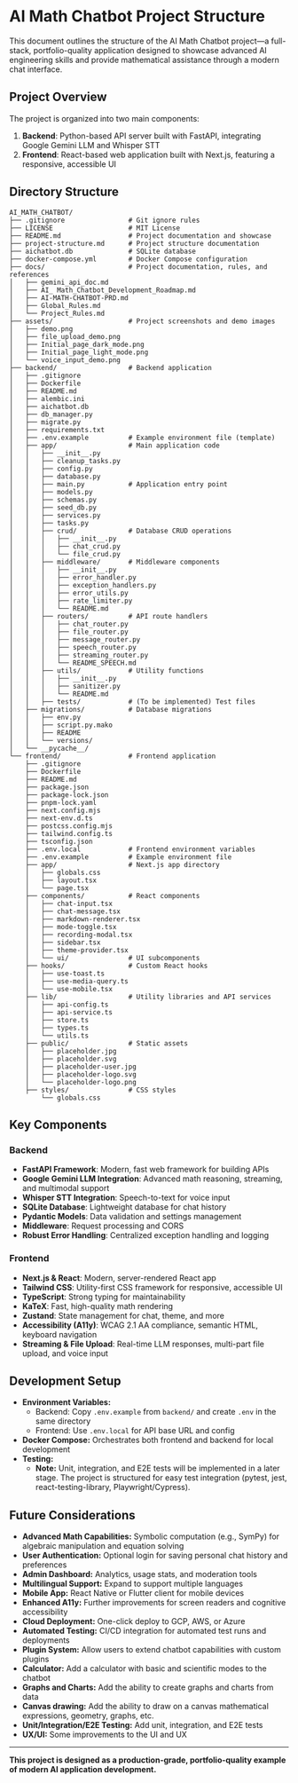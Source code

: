 # AI Math Chatbot Project Structure

This document outlines the structure of the AI Math Chatbot project—a full-stack, portfolio-quality application designed to showcase advanced AI engineering skills and provide mathematical assistance through a modern chat interface.

## Project Overview

The project is organized into two main components:
1. **Backend**: Python-based API server built with FastAPI, integrating Google Gemini LLM and Whisper STT
2. **Frontend**: React-based web application built with Next.js, featuring a responsive, accessible UI

## Directory Structure

```
AI_MATH_CHATBOT/
├── .gitignore                # Git ignore rules
├── LICENSE                   # MIT License
├── README.md                 # Project documentation and showcase
├── project-structure.md      # Project structure documentation
├── aichatbot.db              # SQLite database
├── docker-compose.yml        # Docker Compose configuration
├── docs/                     # Project documentation, rules, and references
│   ├── gemini_api_doc.md
│   ├── AI_ Math_Chatbot_Development_Roadmap.md
│   ├── AI-MATH-CHATBOT-PRD.md
│   ├── Global_Rules.md
│   └── Project_Rules.md
├── assets/                   # Project screenshots and demo images
│   ├── demo.png
│   ├── file_upload_demo.png
│   ├── Initial_page_dark_mode.png
│   ├── Initial_page_light_mode.png
│   └── voice_input_demo.png
├── backend/                  # Backend application
│   ├── .gitignore
│   ├── Dockerfile
│   ├── README.md
│   ├── alembic.ini
│   ├── aichatbot.db
│   ├── db_manager.py
│   ├── migrate.py
│   ├── requirements.txt
│   ├── .env.example          # Example environment file (template)
│   ├── app/                  # Main application code
│   │   ├── __init__.py
│   │   ├── cleanup_tasks.py
│   │   ├── config.py
│   │   ├── database.py
│   │   ├── main.py           # Application entry point
│   │   ├── models.py
│   │   ├── schemas.py
│   │   ├── seed_db.py
│   │   ├── services.py
│   │   ├── tasks.py
│   │   ├── crud/             # Database CRUD operations
│   │   │   ├── __init__.py
│   │   │   ├── chat_crud.py
│   │   │   └── file_crud.py
│   │   ├── middleware/       # Middleware components
│   │   │   ├── __init__.py
│   │   │   ├── error_handler.py
│   │   │   ├── exception_handlers.py
│   │   │   ├── error_utils.py
│   │   │   ├── rate_limiter.py
│   │   │   └── README.md
│   │   ├── routers/          # API route handlers
│   │   │   ├── chat_router.py
│   │   │   ├── file_router.py
│   │   │   ├── message_router.py
│   │   │   ├── speech_router.py
│   │   │   ├── streaming_router.py
│   │   │   └── README_SPEECH.md
│   │   ├── utils/            # Utility functions
│   │   │   ├── __init__.py
│   │   │   ├── sanitizer.py
│   │   │   └── README.md
│   │   ├── tests/            # (To be implemented) Test files
│   ├── migrations/           # Database migrations
│   │   ├── env.py
│   │   ├── script.py.mako
│   │   ├── README
│   │   └── versions/
│   └── __pycache__/
└── frontend/                 # Frontend application
    ├── .gitignore
    ├── Dockerfile
    ├── README.md
    ├── package.json
    ├── package-lock.json
    ├── pnpm-lock.yaml
    ├── next.config.mjs
    ├── next-env.d.ts
    ├── postcss.config.mjs
    ├── tailwind.config.ts
    ├── tsconfig.json
    ├── .env.local            # Frontend environment variables
    ├── .env.example          # Example environment file
    ├── app/                  # Next.js app directory
    │   ├── globals.css
    │   ├── layout.tsx
    │   └── page.tsx
    ├── components/           # React components
    │   ├── chat-input.tsx
    │   ├── chat-message.tsx
    │   ├── markdown-renderer.tsx
    │   ├── mode-toggle.tsx
    │   ├── recording-modal.tsx
    │   ├── sidebar.tsx
    │   ├── theme-provider.tsx
    │   └── ui/               # UI subcomponents
    ├── hooks/                # Custom React hooks
    │   ├── use-toast.ts
    │   ├── use-media-query.ts
    │   └── use-mobile.tsx
    ├── lib/                  # Utility libraries and API services
    │   ├── api-config.ts
    │   ├── api-service.ts
    │   ├── store.ts
    │   ├── types.ts
    │   └── utils.ts
    ├── public/               # Static assets
    │   ├── placeholder.jpg
    │   ├── placeholder.svg
    │   ├── placeholder-user.jpg
    │   ├── placeholder-logo.svg
    │   └── placeholder-logo.png
    ├── styles/               # CSS styles
        └── globals.css
```

## Key Components

### Backend

- **FastAPI Framework**: Modern, fast web framework for building APIs
- **Google Gemini LLM Integration**: Advanced math reasoning, streaming, and multimodal support
- **Whisper STT Integration**: Speech-to-text for voice input
- **SQLite Database**: Lightweight database for chat history
- **Pydantic Models**: Data validation and settings management
- **Middleware**: Request processing and CORS
- **Robust Error Handling**: Centralized exception handling and logging

### Frontend

- **Next.js & React**: Modern, server-rendered React app
- **Tailwind CSS**: Utility-first CSS framework for responsive, accessible UI
- **TypeScript**: Strong typing for maintainability
- **KaTeX**: Fast, high-quality math rendering
- **Zustand**: State management for chat, theme, and more
- **Accessibility (A11y)**: WCAG 2.1 AA compliance, semantic HTML, keyboard navigation
- **Streaming & File Upload**: Real-time LLM responses, multi-part file upload, and voice input

## Development Setup

- **Environment Variables:**
  - Backend: Copy `.env.example` from `backend/` and create `.env` in the same directory
  - Frontend: Use `.env.local` for API base URL and config
- **Docker Compose:** Orchestrates both frontend and backend for local development
- **Testing:**
  - **Note:** Unit, integration, and E2E tests will be implemented in a later stage. The project is structured for easy test integration (pytest, jest, react-testing-library, Playwright/Cypress).

## Future Considerations

- **Advanced Math Capabilities:** Symbolic computation (e.g., SymPy) for algebraic manipulation and equation solving
- **User Authentication:** Optional login for saving personal chat history and preferences
- **Admin Dashboard:** Analytics, usage stats, and moderation tools
- **Multilingual Support:** Expand to support multiple languages
- **Mobile App:** React Native or Flutter client for mobile devices
- **Enhanced A11y:** Further improvements for screen readers and cognitive accessibility
- **Cloud Deployment:** One-click deploy to GCP, AWS, or Azure
- **Automated Testing:** CI/CD integration for automated test runs and deployments
- **Plugin System:** Allow users to extend chatbot capabilities with custom plugins
- **Calculator:** Add a calculator with basic and scientific modes to the chatbot
- **Graphs and Charts:** Add the ability to create graphs and charts from data
- **Canvas drawing:** Add the ability to draw on a canvas mathematical expressions, geometry, graphs, etc.
- **Unit/Integration/E2E Testing:** Add unit, integration, and E2E tests
- **UX/UI:** Some improvements to the UI and UX

---

**This project is designed as a production-grade, portfolio-quality example of modern AI application development.**

